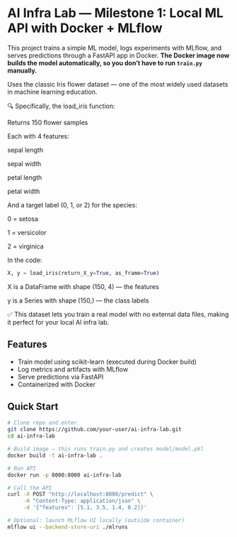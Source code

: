 # AI Infra Lab — Milestone 1: Local ML API with Docker + MLflow

This project trains a simple ML model, logs experiments with MLflow, and serves predictions through a FastAPI app in Docker. **The Docker image now builds the model automatically, so you don’t have to run `train.py` manually.**

Uses the classic Iris flower dataset — one of the most widely used datasets in machine learning education.

🔍 Specifically, the load_iris function:

Returns 150 flower samples

Each with 4 features:

sepal length

sepal width

petal length

petal width

And a target label (0, 1, or 2) for the species:

0 = setosa

1 = versicolor

2 = virginica

In the code: 
```python
X, y = load_iris(return_X_y=True, as_frame=True)
```

X is a DataFrame with shape (150, 4) — the features

y is a Series with shape (150,) — the class labels

✅ This dataset lets you train a real model with no external data files, making it perfect for your local AI infra lab.

## Features
- Train model using scikit-learn (executed during Docker build)
- Log metrics and artifacts with MLflow
- Serve predictions via FastAPI
- Containerized with Docker

## Quick Start

```bash
# Clone repo and enter
git clone https://github.com/your-user/ai-infra-lab.git
cd ai-infra-lab

# Build image — this runs train.py and creates model/model.pkl
docker build -t ai-infra-lab .

# Run API
docker run -p 8000:8000 ai-infra-lab

# Call the API
curl -X POST "http://localhost:8000/predict" \
     -H "Content-Type: application/json" \
     -d '{"features": [5.1, 3.5, 1.4, 0.2]}'

# Optional: launch MLflow UI locally (outside container)
mlflow ui --backend-store-uri ./mlruns
```
